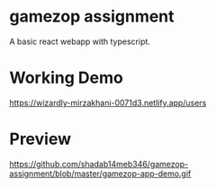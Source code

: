 # gamezop assignment

A basic react webapp with typescript.

# Working Demo

https://wizardly-mirzakhani-0071d3.netlify.app/users

# Preview
https://github.com/shadab14meb346/gamezop-assignment/blob/master/gamezop-app-demo.gif
